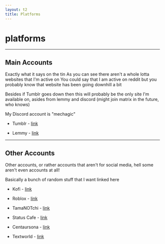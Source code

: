 ```yaml
---
layout: t2
title: Platforms
---
```

# platforms

---

##  Main Accounts <i class="ph ph-suitcase"></i>

Exactly what it says on the tin
As you can see there aren't a whole lotta websites that I'm active on
You could say that I am active on reddit but you probably know that website has been going downhill a bit

Besides if Tumblr goes down then this will probably be the only site I'm available on, asides from lemmy and discord (might join matrix in the future, who knows)

My Discord account is "mechagic"

- Tumblr - [link <i class="ph ph-link"></i>](https://mechagic.tumblr.com/)

- Lemmy - [link <i class="ph ph-link"></i>](https://lemmy.world/u/MECHAGIC)

---

## Other Accounts <i class="ph ph-briefcase-metal"></i>

Other accounts, or rather accounts that aren't for social media, hell some aren't even accounts at all!

Basically a bunch of random stuff that I want linked here

- Kofi - [link <i class="ph ph-link"></i>](https://ko-fi.com/mechagic)

- Roblox - [link <i class="ph ph-link"></i>](https://www.roblox.com/users/5763807601/profile)

- TamaNOTchi - [link <i class="ph ph-link"></i>](https://tamanotchi.world/u/7533)

- Status Cafe - [link <i class="ph ph-link"></i>](https://status.cafe/users/mechagic)

- Centaursona - [link <i class="ph ph-link"></i>](https://perchance.org/centaursona-generator)

- Textworld - [link <i class="ph ph-link"></i>](https://www.yourworldoftext.com/~mechagic/)